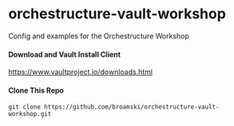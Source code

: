 # orchestructure-vault-workshop

Config and examples for the Orchestructure Workshop

#### Download and Vault Install Client
https://www.vaultproject.io/downloads.html

#### Clone This Repo
`git clone https://github.com/broamski/orchestructure-vault-workshop.git`